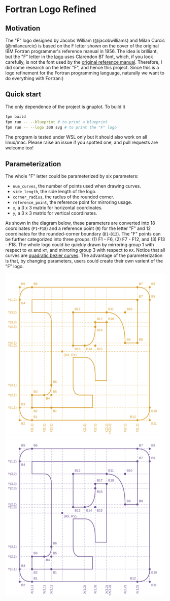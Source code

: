 # Fortran Logo Refined

## Motivation

The "F" logo designed by Jacobs William (@jacobwilliams) and Milan Curcic (@milancurcic) is based on the F letter shown on the cover of the original IBM Fortran programmer's reference manual in 1956. The idea is brilliant, but the "F" letter in the [logo](https://github.com/fortran-lang/assets) uses Clarendon BT font, which, if you look carefully, is not the font used by the [original reference manual](https://en.wikipedia.org/wiki/Programming_language_reference#/media/File:Fortran_acs_cover.jpeg). Therefore, I did some research on the letter "F", and hence this project. Since this is a logo refinement for the Fortran programming language, naturally we want to do everything with Fortran:)

## Quick start

The only dependence of the project is gnuplot. To build it
```bash
fpm build
fpm run -- --blueprint # to print a blueprint
fpm run -- --logo 300 svg # to print the "F" logo
```
The program is tested under WSL only but it should also work on all linux/mac. Please raise an issue if you spotted one, and pull requests are welcome too!

## Parameterization

The whole "F" letter could be parameterized by six parameters:

* `num_curves`, the number of points used when drawing curves.
* `side_length`, the side length of the logo.
* `corner_radius`, the radius of the rounded corner.
* `reference_point`, the reference point for mirroring usage.
* `x`, a 3 x 3 matrix for horizontal coordinates.
* `y`, a 3 x 3 matrix for vertical coordinates.

As shown in the diagram below, these parameters are converted into 18 coordinates (`F1`-`F18`) and a reference point (`R`) for the letter "F" and 12 coordinates for the rounded-corner boundary (`B1`-`B12`). The "F" points can be further categorized into three groups: (1) F1 - F6, (2) F7 - F12, and (3) F13 - F18. The whole logo could be quickly drawn by mirroring group 1 with respect to `RX` and `RY`, and mirroring group 3 with respect to `RX`. Notice that all curves are [quadratic bezier curves](https://en.wikipedia.org/wiki/B%C3%A9zier_curve). The advantage of the parameterization is that, by changing parameters, users could create their own varient of the "F" logo.

![](data/blueprint_dark.svg#gh-dark-mode-only)
![](data/blueprint_light.svg#gh-light-mode-only)
